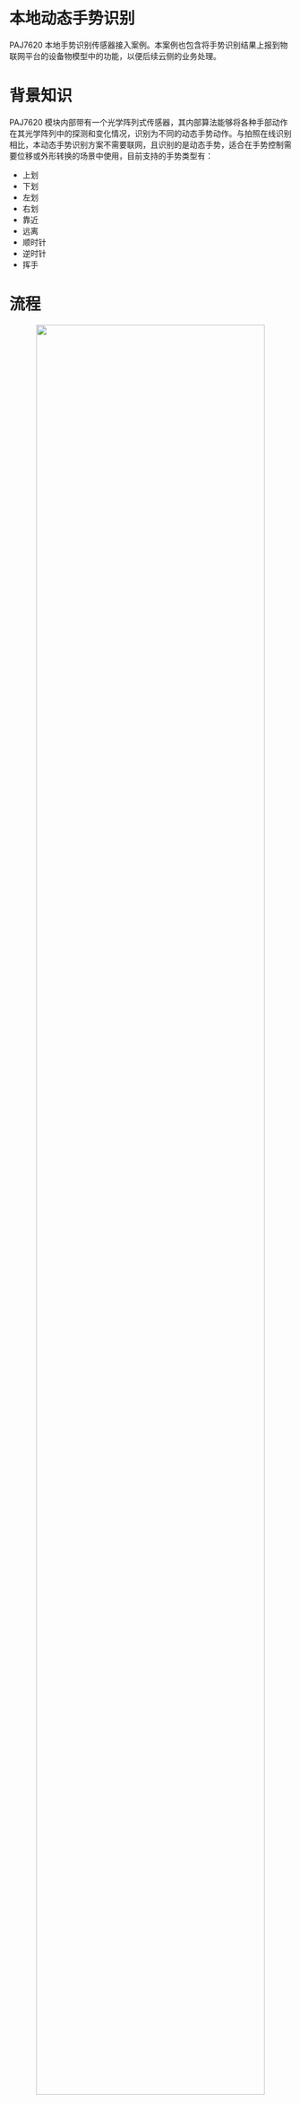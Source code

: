 # 本地动态手势识别

PAJ7620 本地手势识别传感器接入案例。本案例也包含将手势识别结果上报到物联网平台的设备物模型中的功能，以便后续云侧的业务处理。

# 背景知识

PAJ7620 模块内部带有一个光学阵列式传感器，其内部算法能够将各种手部动作在其光学阵列中的探测和变化情况，识别为不同的动态手势动作。与拍照在线识别相比，本动态手势识别方案不需要联网，且识别的是动态手势，适合在手势控制需要位移或外形转换的场景中使用，目前支持的手势类型有：

* 上划
* 下划
* 左划
* 右划
* 靠近
* 远离
* 顺时针
* 逆时针
* 挥手

# 流程

<div align="center">
<img src=./../../../images/local_gesture_recognize/流程.png width=90%/>
</div>

# 准备

## 硬件

1. 任何支持 I2C 接口的开发板1套，本案例以 ESP32 乐鑫开发板作为演示
2. PAJ7620U2 手势识别模块1个
3. 杜邦线若干，或面包板+跳线若干

涉及到的硬件购买链接如下，仅供参考，本文作者不负责商家发货的品质保障等问题！

| 名称                        | 数量 | 参考链接                                         |
| --------------------------- | ---- | ------------------------------------------------ |
| PAJ7620U2手势识别传感器模块 | 1    | https://item.taobao.com/item.htm?id=618595129787 |
| ESP32-WROOM-32E             | 1    | https://item.taobao.com/item.htm?id=542143157571 |
| 蜂鸣器（高电平触发）        | 1    | https://detail.tmall.com/item.htm?id=41251333522 |
| 杜邦线或面包板              | 若干 | https://detail.tmall.com/item.htm?id=16513870165 |

硬件连线图如下图所示：

<div align="center">
<img src=./../../../images/local_gesture_recognize/硬件连接图.png width=90%/>
</div>

## 物联网平台

本案例包括将手势识别结果上报物模型功能，所以需要开阿里云通物联网平台。
如果您已经熟悉阿里云物联网平台的基本操作，请通过以下「快速操作指引」完成物联网产品和设备的准备，并跳过「详细操作步骤」章节：

### 快速操作指引

1. [注册阿里云账号](https://account.aliyun.com/login/login.htm) 并登录 [阿里云物联网平台控制台](https://iot.console.aliyun.com/)；
2. [创建产品](https://iot.console.aliyun.com/product)；
3. 编辑产品物模型，导入 [物模型描述文件](https://hli.aliyuncs.com/o/config/HaaSPythonExamples/local_gesture_recognize/model.zip)；
4. [创建设备](https://iot.console.aliyun.com/devices) 并查看设备密钥，

如您不熟悉物联网平台的基本操作，请按以下图示，依次完成准备过程：

### 详细操作步骤

> 如已按照「快速操作指引」完成准备，请跳过此章节。

1. [注册阿里云账号](https://account.aliyun.com/login/login.htm) 并登录 [阿里云物联网平台控制台](https://iot.console.aliyun.com/)：

   <div align="center">
   <img src=./../../../images/local_gesture_recognize/物联网平台.png width=90%/>
   </div>

2. 进入产品管理页面，创建产品：

   <div align="center">
   	<img src=./../../../images/local_gesture_recognize/新建产品入口.png width=90%/>
   	<br/>
     <br/>
     <img src=./../../../images/local_gesture_recognize/新建产品过程.png width=90%/>
   </div>

3. 修改产品物模型：

   <div align="center">
   	<img src=./../../../images/local_gesture_recognize/前往定义物模型.png width=90%/>
   </div>

4. 导入 [物模型描述文件](https://hli.aliyuncs.com/o/config/HaaSPythonExamples/local_gesture_recognize/model.zip)：

   <div align="center">
   	<img src=./../../../images/local_gesture_recognize/功能定义.png width=90%/>
   	<br/>
     <br/>
     <img src=./../../../images/local_gesture_recognize/快速导入.png width=90%/>
     <br/>
     <br/>
     <img src=./../../../images/local_gesture_recognize/导入完成.png width=90%/>
   </div>

5. 发布物模型：

   <div align="center">
   	<img src=./../../../images/local_gesture_recognize/发布物模型.png width=90%/>
   </div>

6. 进入设备管理页面添加设备：

   <div align="center">
   	<img src=./../../../images/local_gesture_recognize/添加设备.png width=90%/>
   </div>

7. 查看设备详情：

   <div align="center">
     <img src=./../../../images/local_gesture_recognize/设备列表.png width=90%/>
   <br/><br/>
     <img src=./../../../images/local_gesture_recognize/设备详情.png width=90%/>
   </div>

8. 查看并记录设备证书：

   <div align="center">
     <img src=./../../../images/local_gesture_recognize/设备证书.png width=90%/>
   </div>

# 设备端开发

1. 开发环境

请确保 ESP32 开发环境已经搭建完毕。详见 [ESP32快速开始](https://haas.iot.aliyun.com/haasapi/index.html#/Python/docs/zh-CN/startup/ESP32_startup)。

2. 创建解决方案

如下图所示，打开VS Code之后在新建一个基于helloworld的python工程，设定好工程名称（“gesture”）及工作区路径之后，硬件类型选择 nodemcu32s，点击立即创建，创建一个Python轻应用的解决方案。

<div align="center">
<img src=./../../../images/local_gesture_recognize/创建工程.png width=60%/>
</div>

3. 将 [手势识别](./code/) 文件夹中的所有脚本复制到“gesture”工程根目录中。程序代码的功能说明请参考脚本内嵌注释。

4. 修改 main.py 文件顶部的信息，包括设备接入密钥、 WiFi 名称和密码（请注意，名称和密码都需要放在''符号中间）

```python
######################
#### 请修改此处信息 ####
PRODUCT_KEY = '这里填写产品PK'
DEVICE_NAME = '这里填入设备名称DN'
DEVICE_SECRET = '这里填入设备密钥DS'
WIFI_SSID = 'WiFi名称'
WIFI_PWD = 'WiFi密码'
######################
```

# 查看结果

在开发板上部署运行脚本，查看结果。
当网络连接或物联网平台连接中或连接失败时，会打印等待中或出错的日志；
当手势识别模块初始化失败时，蜂鸣器会有连续 3 声短鸣提示；
初始化过程一切正常，蜂鸣器会有 1 声长鸣提示，表示手势识别已就绪。

## 查看日志

在PAJ7620U2模块前方10~20cm范围内做出手势，查看日志输出结果：

```log
Connecting to WiFi...
Waiting for WiFi connection...
Waiting for WiFi connection...
('192.168.3.49', '255.255.255.0', '192.168.3.1', '192.168.3.1')
WiFi Connected
Connecting to IoT LinkPlatform...
establish tcp connection with server(host='*****.iot-as-mqtt.cn-shanghai.aliyuncs.com', port=[443])
Waiting for IoT Platform connection...
tcp_connect: can only connect from state CLOSED
success to establish tcp, fd=54
ON_CONNECT:  {'code': 0}
IoT Platform connected
Initializing gesture recognizer...
Done
LEFT
DOWN
RIGHT
UP
BACKWARD
FORWARD
CLOCKWISE
ANTICLOCKWISE
WAVE
```

## 查看物模型信息

进入阿里云物联网平台，打开设备的物模型数据，查看上报到物模型的手势识别结果和上报的手势识别事件：

<div align="center">
<img src=./../../../images/local_gesture_recognize/物模型数据.png width=90%/>
</div>
